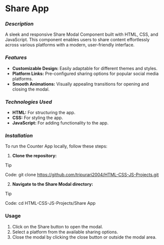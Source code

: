 # Share App

### _Description_
A sleek and responsive Share Modal Component built with HTML, CSS, and JavaScript. This component enables users to share content effortlessly across various platforms with a modern, user-friendly interface.


### _Features_
+ **Customizable Design:** Easily adaptable for different themes and styles.
+ **Platform Links:** Pre-configured sharing options for popular social media platforms.
+ **Smooth Animations:** Visually appealing transitions for opening and closing the modal.

### _Technologies_ _Used_
+ **HTML:** For structuring the app.
+ **CSS:** For styling the app.
+ **JavaScript:** For adding functionality to the app.

### _Installation_

To run the Counter App locally, follow these steps:
1. **Clone the repository:**
> [!TIP]
> Code: git clone https://github.com/tripurari2004/HTML-CSS-JS-Projects.git

2. **Navigate to the Share Modal directory:**
> [!TIP]
> Code: cd HTML-CSS-JS-Projects/Share App


### Usage
1. Click on the Share button to open the modal.
2. Select a platform from the available sharing options.
3. Close the modal by clicking the close button or outside the modal area.
